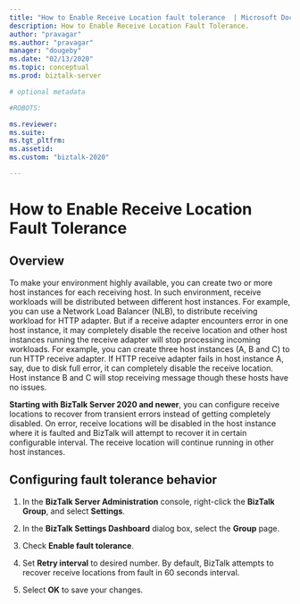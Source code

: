 ```yaml
---
title: "How to Enable Receive Location fault tolerance  | Microsoft Docs"
description: How to Enable Receive Location Fault Tolerance.
author: "pravagar"
ms.author: "pravagar"
manager: "dougeby"
ms.date: "02/13/2020"
ms.topic: conceptual
ms.prod: biztalk-server

# optional metadata

#ROBOTS:

ms.reviewer: 
ms.suite:
ms.tgt_pltfrm:
ms.assetid: 
ms.custom: "biztalk-2020"

---
```

# How to Enable Receive Location Fault Tolerance

## Overview

To make your environment highly available, you can create two or more host instances for each receiving host. In such environment, receive workloads will be distributed between different host instances. For example, you can use a Network Load Balancer (NLB), to distribute receiving workload for HTTP adapter. But if a receive adapter encounters error in one host instance, it may completely disable the receive location and other host instances running the receive adapter will stop processing incoming workloads. For example, you can create three host instances (A, B and C) to run HTTP receive adapter. If HTTP receive adapter fails in host instance A, say, due to disk full error, it can completely disable the receive location. Host instance B and C will stop receiving message though these hosts have no issues.

**Starting with BizTalk Server 2020 and newer**, you can configure receive locations to recover from transient errors instead of getting completely disabled. On error, receive locations will be disabled in the host instance where it is faulted and BizTalk will attempt to recover it in certain configurable interval. The receive location will continue running in other host instances.

## Configuring fault tolerance behavior

1. In the **BizTalk Server Administration** console, right-click the **BizTalk Group**, and select **Settings**.
2. In the **BizTalk Settings Dashboard** dialog box, select the **Group** page.

3. Check **Enable fault tolerance**.

4. Set **Retry interval** to desired number. By default, BizTalk attempts to recover receive locations from fault in 60 seconds interval.

5. Select **OK** to save your changes.
